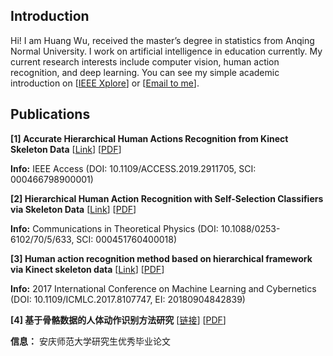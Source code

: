 ## Introduction

Hi! I am Huang Wu, received the master’s degree in statistics from Anqing Normal University. I work on artificial intelligence in education currently. My current research interests include computer vision, human action recognition, and deep learning. You can see my simple academic introduction on [[IEEE Xplore](https://ieeexplore.ieee.org/author/37086242899)] or [[Email to me](mailto:vic.woo@vip.163.com)].

## Publications

**[1] Accurate Hierarchical Human Actions Recognition from Kinect Skeleton Data**  [[Link](https://ieeexplore.ieee.org/document/8693506)] [[PDF](https://github.com/vic9527/KAR_Articles/raw/master/2.IEEE-Access%EF%BC%9AAccurate%20Hierarchical%20Human%20Actions%20Recognition%20From%20Kinect%20Skeleton%20Data.pdf)]

**Info:** IEEE Access (DOI: 10.1109/ACCESS.2019.2911705, SCI: 000466798900001)

**[2] Hierarchical Human Action Recognition with Self-Selection Classifiers via Skeleton Data**  [[Link](https://iopscience.iop.org/article/10.1088/0253-6102/70/5/633)] [[PDF](https://github.com/vic9527/KAR_Articles/raw/master/3.CTP%EF%BC%9AHierarchical%20Human%20Action%20Recognition%20with%20Self-Selection%20Classifiers%20via%20Skeleton%20Data.pdf)]

**Info:** Communications in Theoretical Physics (DOI: 10.1088/0253-6102/70/5/633, SCI: 000451760400018)

**[3] Human action recognition method based on hierarchical framework via Kinect skeleton data**  [[Link](https://ieeexplore.ieee.org/document/8107747)] [[PDF](https://github.com/vic9527/KAR_Articles/raw/master/1.ICMLC2017%EF%BC%9AHuman%20action%20recognition%20method%20based%20%20on%20hierarchical%20framework%20via%20Kinect%20skeleton%20data.pdf)]

**Info:** 2017 International Conference on Machine Learning and Cybernetics (DOI: 10.1109/ICMLC.2017.8107747, EI: 20180904842839)

**[4] 基于骨骼数据的人体动作识别方法研究** [[链接](http://gb.oversea.cnki.net/KCMS/detail/detail.aspx?filename=1018321962.nh&dbcode=CMFD&dbname=CMFDREF)] [[PDF](https://github.com/vic9527/KAR_Articles/raw/master/%E5%9F%BA%E4%BA%8E%E9%AA%A8%E9%AA%BC%E6%95%B0%E6%8D%AE%E7%9A%84%E4%BA%BA%E4%BD%93%E5%8A%A8%E4%BD%9C%E8%AF%86%E5%88%AB%E6%96%B9%E6%B3%95%E7%A0%94%E7%A9%B6.pdf)]

**信息：** 安庆师范大学研究生优秀毕业论文

